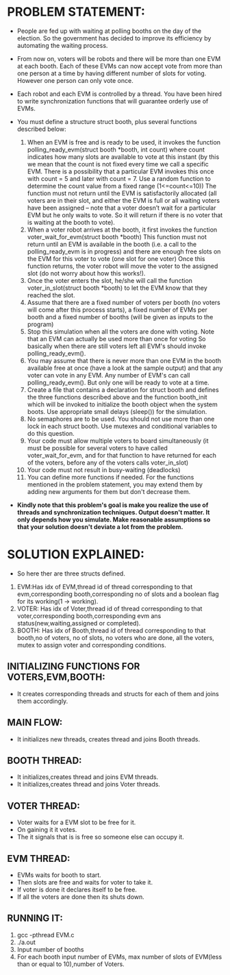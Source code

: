 PROBLEM STATEMENT:
==================

+ People are fed up with waiting at polling booths on the day of the election. So the government has decided to improve its efficiency by automating the waiting process.
+ From now on, voters will be robots and there will be more than one EVM at each booth. Each of these EVMs can now accept vote from more than one person at a time by having different number of slots for voting. However one person can only vote once.
+ Each robot and each EVM is controlled by a thread. You have been hired to write synchronization functions that will guarantee orderly use of EVMs.
+ You must define a structure struct booth, plus several functions described below:
  1. When an EVM is free and is ready to be used, it invokes the function polling_ready_evm(struct booth *booth, int count) where count indicates how many slots are available to vote at this instant (by this we mean that the count is not fixed every time we call a specific EVM. There is a possibility that a particular EVM invokes this once with count = 5 and later with count = 7. Use a random function to determine the count value from a fixed range (1<=count<=10)) The function must not return until the EVM is satisfactorily allocated (all voters are in their slot, and either the EVM is full or all waiting voters have been assigned – note that a voter doesn’t wait for a particular EVM but he only waits to vote. So it will return if there is no voter that is waiting at the booth to vote).
  2. When a voter robot arrives at the booth, it first invokes the function voter_wait_for_evm(struct booth *booth) This function must not return until an EVM is available in the booth (i.e. a call to the polling_ready_evm is in progress) and there are enough free slots on the EVM for this voter to vote (one slot for one voter) Once this function returns, the voter robot will move the voter to the assigned
slot (do not worry about how this works!).
  3. Once the voter enters the slot, he/she will call the function voter_in_slot(struct booth *booth) to let
the EVM know that they reached the slot.
  4. Assume that there are a fixed number of voters per booth (no voters will come after this process starts), a fixed number of EVMs per booth and a fixed number of booths (will be given as inputs to the program)
  5. Stop this simulation when all the voters are done with voting. Note that an EVM can actually be used more than once for voting So basically when there are still voters left all EVM's should invoke polling_ready_evm().
  6. You may assume that there is never more than one EVM in the booth available free at once (have a look at the sample output) and that any voter can vote in any EVM. Any number of EVM's can call polling_ready_evm(). But only one will be ready to vote at a time.
  7. Create a file that contains a declaration for struct booth and defines the three functions described above and the function booth_init which will be invoked to initialize the booth object when the system boots. Use appropriate small delays (sleep()) for the simulation.
  8. No semaphores are to be used. You should not use more than one lock in each struct booth. Use mutexes and conditional variables to do this question.
  9. Your code must allow multiple voters to board simultaneously (it must be possible for several voters to have called voter_wait_for_evm, and for that function to have returned for each of the voters, before any of the voters calls voter_in_slot)
  10. Your code must not result in busy-waiting (deadlocks)
  11. You can define more functions if needed. For the functions mentioned in the problem statement, you may extend them by adding new arguments for them but don't decrease them.

+ **Kindly note that this problem's goal is make you realize the use of threads and synchronization techniques.
Output doesn't matter. It only depends how you simulate. Make reasonable assumptions so that your solution
doesn't deviate a lot from the problem.**


SOLUTION EXPLAINED:
===================

+ So here ther are three structs defined.
1. EVM:Has idx of EVM,thread id of thread corresponding to that evm,corresponding booth,corresponding no of slots and a boolean flag for its working(1 -> working).
2. VOTER: Has idx of Voter,thread id of thread corresponding to that voter,corresponding booth,corresponding evm ans status(new,waiting,assigned or completed).
3. BOOTH: Has idx of Booth,thread id of thread corresponding to that booth,no of voters, no of slots, no voters who are done, all the voters, mutex to assign voter and corresponding conditions.

INITIALIZING FUNCTIONS FOR VOTERS,EVM,BOOTH:
--------------------------------------------

+ It creates corresponding threads and structs for each of them and joins them accordingly.

MAIN FLOW:
----------

+ It initializes new threads, creates thread and joins Booth threads.

BOOTH THREAD:
-------------

+ It initializes,creates thread and joins EVM threads.
+ It initializes,creates thread and joins Voter threads.

VOTER THREAD:
-------------

+ Voter waits for a EVM slot to be free for it.
+ On gaining it it votes.
+ The it signals that is is free so someone else can occupy it.

EVM THREAD:
-----------

+ EVMs waits for booth to start.
+ Then slots are free and waits for voter to take it.
+ If voter is done it declares itself to be  free.
+ If all the voters are done then its shuts down.

RUNNING IT:
-----------
1. gcc -pthread EVM.c
2. ./a.out
3. Input number of booths
4. For each booth input number of EVMs, max number of slots of EVM(less than or equal to 10),number of Voters.

